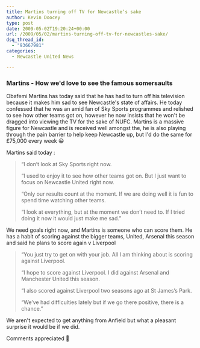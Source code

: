 ```yaml
---
title: Martins turning off TV for Newcastle’s sake
author: Kevin Doocey
type: post
date: 2009-05-02T19:20:24+00:00
url: /2009/05/02/martins-turning-off-tv-for-newcastles-sake/
dsq_thread_id:
  - "93667981"
categories:
  - Newcastle United News

---
```

### Martins - How we'd love to see the famous somersaults

Obafemi Martins has today said that he has had to turn off his television because it makes him sad to see Newcastle's state of affairs. He today confessed that he was an amid fan of Sky Sports programmes and relished to see how other teams got on, however he now insists that he won't be dragged into viewing the TV for the sake of NUFC. Martins is a massive figure for Newcastle and is received well amongst the, he is also playing through the pain barrier to help keep Newcastle up, but I'd do the same for £75,000 every week 😀

Martins said today :

> “I don’t look at Sky Sports right now.
>
> “I used to enjoy it to see how other teams got on. But I just want to focus on Newcastle United right now.
>
> “Only our results count at the moment. If we are doing well it is fun to spend time watching other teams.
>
> “I look at everything, but at the moment we don’t need to. If I tried doing it now it would just make me sad.”

We need goals right now, and Martins is someone who can score them. He has a habit of scoring against the bigger teams, United, Arsenal this season and said he plans to score again v Liverpool

> “You just try to get on with your job. All I am thinking about is scoring against Liverpool.
>
> “I hope to score against Liverpool. I did against Arsenal and Manchester United this season.
>
> “I also scored against Liverpool two seasons ago at St James’s Park.
>
> “We’ve had difficulties lately but if we go there positive, there is a chance.”

We aren't expected to get anything from Anfield but what a pleasant surprise it would be if we did.

Comments appreciated 🙂
